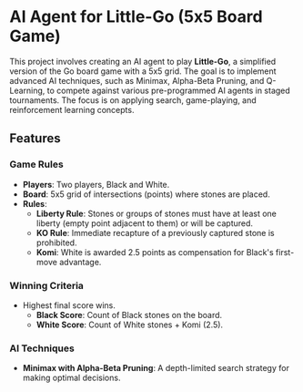 # AI Agent for Little-Go (5x5 Board Game)

This project involves creating an AI agent to play **Little-Go**, a simplified version of the Go board game with a 5x5 grid. The goal is to implement advanced AI techniques, such as Minimax, Alpha-Beta Pruning, and Q-Learning, to compete against various pre-programmed AI agents in staged tournaments. The focus is on applying search, game-playing, and reinforcement learning concepts.
## Features

### Game Rules
- **Players**: Two players, Black and White.
- **Board**: 5x5 grid of intersections (points) where stones are placed.
- **Rules**:
  - **Liberty Rule**: Stones or groups of stones must have at least one liberty (empty point adjacent to them) or will be captured.
  - **KO Rule**: Immediate recapture of a previously captured stone is prohibited.
  - **Komi**: White is awarded 2.5 points as compensation for Black's first-move advantage.

### Winning Criteria
- Highest final score wins.
  - **Black Score**: Count of Black stones on the board.
  - **White Score**: Count of White stones + Komi (2.5).

### AI Techniques
- **Minimax with Alpha-Beta Pruning**: A depth-limited search strategy for making optimal decisions.
